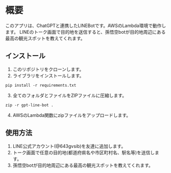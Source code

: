 # 概要

このアプリは、ChatGPTと連携したLINEBotです。AWSのLambda環境で動作します。
LINEのトーク画面で目的地を送信すると、孫悟空botが目的地周辺にある最高の観光スポットを教えてくれます。

## インストール

1. このリポジトリをクローンします。
2. ライブラリをインストールします。
```
pip install -r requirements.txt
```
3. 全てのフォルダとファイルをZIPファイルに圧縮します。
```
zip -r gpt-line-bot .
```
4. AWSのLambda関数にzipファイルをアップロードします。

## 使用方法

1. LINE公式アカウント(@643gvsib)を友達に追加します。
2. トーク画面で任意の目的地(都道府県名や市区町村名、駅名等)を送信します。
3. 孫悟空botが目的地周辺にある最高の観光スポットを教えてくれます。